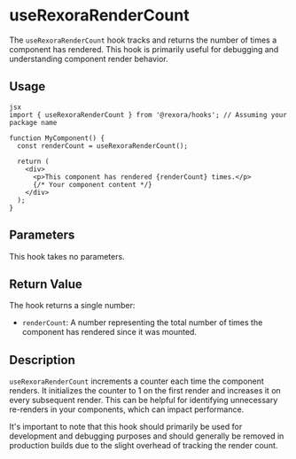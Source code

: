 # useRexoraRenderCount

The `useRexoraRenderCount` hook tracks and returns the number of times a component has rendered. This hook is primarily useful for debugging and understanding component render behavior.



## Usage
```
jsx
import { useRexoraRenderCount } from '@rexora/hooks'; // Assuming your package name

function MyComponent() {
  const renderCount = useRexoraRenderCount();

  return (
    <div>
      <p>This component has rendered {renderCount} times.</p>
      {/* Your component content */}
    </div>
  );
}
```
## Parameters

This hook takes no parameters.

## Return Value

The hook returns a single number:

*   `renderCount`: A number representing the total number of times the component has rendered since it was mounted.

## Description

`useRexoraRenderCount` increments a counter each time the component renders. It initializes the counter to 1 on the first render and increases it on every subsequent render. This can be helpful for identifying unnecessary re-renders in your components, which can impact performance.

It's important to note that this hook should primarily be used for development and debugging purposes and should generally be removed in production builds due to the slight overhead of tracking the render count.